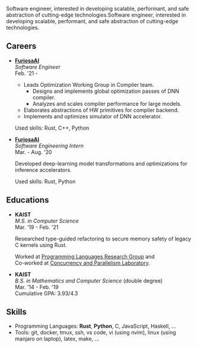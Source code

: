 
Software engineer, interested in developing scalable, performant, and safe abstraction of cutting-edge technologies.Software engineer, interested in developing scalable, performant, and safe abstraction of cutting-edge technologies.


## Careers
- [**FuriosaAI**](https://furiosa.ai)  
    *Software Engineer*  
    Feb. '21 -

    - Leads Optimization Working Group in Compiler team.
       - Designs and implements global optimization passes of DNN compiler.
       - Analyzes and scales compiler performance for large models.
    - Elaborates abstractions of HW primitives for compiler backend.
    - Implements and optimizes simulator of DNN accelerator.

    Used skills: Rust, C++, Python

- [**FuriosaAI**](http://furiosa.ai)  
    *Software Engineering Intern*  
    Mar. - Aug. '20

    Developed deep-learning model transformations and optimizations for inference accelerators.

    Used skills: Rust, Python

## Educations

- **KAIST**  
    *M.S. in Computer Science*  
    Mar. '19 - Feb. '21

    Researched type-guided refactoring to secure memory safety of legacy C kernels using Rust.  

    Worked at [Programming Languages Research Group](http://plrg.kaist.ac.kr) and  
    Co-worked at [Concurrency and Parallelism Laboratory](http://cp.kaist.ac.kr).

- **KAIST**  
    *B.S. in Mathematics and Computer Science* (double degree)  
    Mar. '14 - Feb. '19  
    Cumulative GPA: 3.93/4.3

## Skills

- Programming Languages: **Rust**, **Python**, C, JavaScript, Haskell, ...
- Tools: git, docker, tmux, ssh, vs code, vi (using nvim), linux (using manjaro on laptop), latex, make, ...
 
